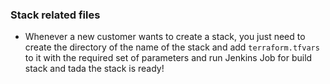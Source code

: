 ### Stack related files
* Whenever a new customer wants to create a stack, you just need to create the directory of the name of the stack and add `terraform.tfvars` to it with the required set of parameters and run Jenkins Job for build stack and tada the stack is ready! 
